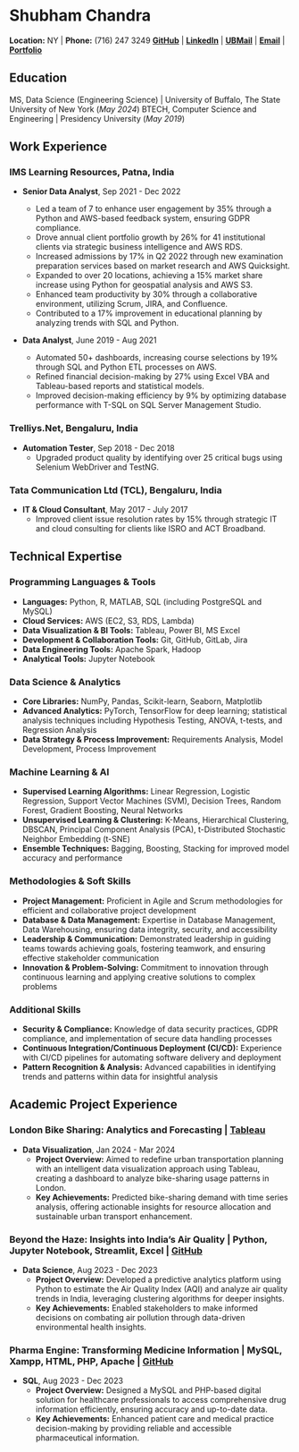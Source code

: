 # Shubham Chandra

**Location:** NY | **Phone:** (716) 247 3249
**[GitHub](https://github.com/Shubham235Chandra)** | **[LinkedIn](https://www.linkedin.com/in/schandra235/)** | **[UBMail](mailto:sc366@buffalo.edu)** | **[Email](mailto:shubhamchandrawork@gmail.com)** | **[Portfolio](https://shubham235chandra.github.io/)**

## Education
MS, Data Science (Engineering Science) | University of Buffalo, The State University of New York (_May 2024_)
BTECH, Computer Science and Engineering | Presidency University (_May 2019_)


## Work Experience

### IMS Learning Resources, Patna, India
- **Senior Data Analyst**, Sep 2021 - Dec 2022
  - Led a team of 7 to enhance user engagement by 35% through a Python and AWS-based feedback system, ensuring GDPR compliance.
  - Drove annual client portfolio growth by 26% for 41 institutional clients via strategic business intelligence and AWS RDS.
  - Increased admissions by 17% in Q2 2022 through new examination preparation services based on market research and AWS Quicksight.
  - Expanded to over 20 locations, achieving a 15% market share increase using Python for geospatial analysis and AWS S3.
  - Enhanced team productivity by 30% through a collaborative environment, utilizing Scrum, JIRA, and Confluence.
  - Contributed to a 17% improvement in educational planning by analyzing trends with SQL and Python.

- **Data Analyst**, June 2019 - Aug 2021
  - Automated 50+ dashboards, increasing course selections by 19% through SQL and Python ETL processes on AWS.
  - Refined financial decision-making by 27% using Excel VBA and Tableau-based reports and statistical models.
  - Improved decision-making efficiency by 9% by optimizing database performance with T-SQL on SQL Server Management Studio.

### Trelliys.Net, Bengaluru, India
- **Automation Tester**, Sep 2018 - Dec 2018
  - Upgraded product quality by identifying over 25 critical bugs using Selenium WebDriver and TestNG.

### Tata Communication Ltd (TCL), Bengaluru, India
- **IT & Cloud Consultant**, May 2017 - July 2017
  - Improved client issue resolution rates by 15% through strategic IT and cloud consulting for clients like ISRO and ACT Broadband.

## Technical Expertise

### Programming Languages & Tools
- **Languages:** Python, R, MATLAB, SQL (including PostgreSQL and MySQL)
- **Cloud Services:** AWS (EC2, S3, RDS, Lambda)
- **Data Visualization & BI Tools:** Tableau, Power BI, MS Excel
- **Development & Collaboration Tools:** Git, GitHub, GitLab, Jira
- **Data Engineering Tools:** Apache Spark, Hadoop
- **Analytical Tools:** Jupyter Notebook

### Data Science & Analytics
- **Core Libraries:** NumPy, Pandas, Scikit-learn, Seaborn, Matplotlib
- **Advanced Analytics:** PyTorch, TensorFlow for deep learning; statistical analysis techniques including Hypothesis Testing, ANOVA, t-tests, and Regression Analysis
- **Data Strategy & Process Improvement:** Requirements Analysis, Model Development, Process Improvement

### Machine Learning & AI
- **Supervised Learning Algorithms:** Linear Regression, Logistic Regression, Support Vector Machines (SVM), Decision Trees, Random Forest, Gradient Boosting, Neural Networks
- **Unsupervised Learning & Clustering:** K-Means, Hierarchical Clustering, DBSCAN, Principal Component Analysis (PCA), t-Distributed Stochastic Neighbor Embedding (t-SNE)
- **Ensemble Techniques:** Bagging, Boosting, Stacking for improved model accuracy and performance

### Methodologies & Soft Skills
- **Project Management:** Proficient in Agile and Scrum methodologies for efficient and collaborative project development
- **Database & Data Management:** Expertise in Database Management, Data Warehousing, ensuring data integrity, security, and accessibility
- **Leadership & Communication:** Demonstrated leadership in guiding teams towards achieving goals, fostering teamwork, and ensuring effective stakeholder communication
- **Innovation & Problem-Solving:** Commitment to innovation through continuous learning and applying creative solutions to complex problems

### Additional Skills
- **Security & Compliance:** Knowledge of data security practices, GDPR compliance, and implementation of secure data handling processes
- **Continuous Integration/Continuous Deployment (CI/CD):** Experience with CI/CD pipelines for automating software delivery and deployment
- **Pattern Recognition & Analysis:** Advanced capabilities in identifying trends and patterns within data for insightful analysis


## Academic Project Experience

### London Bike Sharing: Analytics and Forecasting | [Tableau](https://public.tableau.com/app/profile/shubham.chandra3232/viz/PedalingInsights/PedalingInsightsNavigatingthePulseofLondonStreetsbyBike?publish=yes)
- **Data Visualization**, Jan 2024 - Mar 2024
  - **Project Overview:** Aimed to redefine urban transportation planning with an intelligent data visualization approach using Tableau, creating a dashboard to analyze bike-sharing usage patterns in London.
  - **Key Achievements:** Predicted bike-sharing demand with time series analysis, offering actionable insights for resource allocation and sustainable urban transport enhancement.

### Beyond the Haze: Insights into India’s Air Quality | Python, Jupyter Notebook, Streamlit, Excel | [GitHub](https://github.com/Shubham235Chandra/Beyond-the-Haze)
- **Data Science**, Aug 2023 - Dec 2023
  - **Project Overview:** Developed a predictive analytics platform using Python to estimate the Air Quality Index (AQI) and analyze air quality trends in India, leveraging clustering algorithms for deeper insights.
  - **Key Achievements:** Enabled stakeholders to make informed decisions on combating air pollution through data-driven environmental health insights.

### Pharma Engine: Transforming Medicine Information | MySQL, Xampp, HTML, PHP, Apache | [GitHub](https://github.com/Shubham235Chandra/Pharma-Engine)
- **SQL**, Aug 2023 - Dec 2023
  - **Project Overview:** Designed a MySQL and PHP-based digital solution for healthcare professionals to access comprehensive drug information efficiently, ensuring accuracy and up-to-date data.
  - **Key Achievements:** Enhanced patient care and medical practice decision-making by providing reliable and accessible pharmaceutical information.
